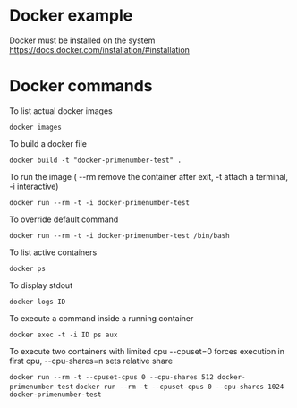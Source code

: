 # Docker example

Docker must be installed on the system https://docs.docker.com/installation/#installation

# Docker commands

To list actual docker images

```docker images```

To build a docker file

```docker build -t "docker-primenumber-test" .```

To run the image ( --rm remove the container after exit, -t attach a terminal, -i interactive)

```docker run --rm -t -i docker-primenumber-test```

To override default command

```docker run --rm -t -i docker-primenumber-test /bin/bash```

To list active containers

```docker ps```

To display stdout

```docker logs ID```

To execute a command inside a running container

```docker exec -t -i ID ps aux```

To execute two containers with limited cpu --cpuset=0 forces execution in first cpu, --cpu-shares=n sets relative share

```docker run --rm -t --cpuset-cpus 0 --cpu-shares 512 docker-primenumber-test```
```docker run --rm -t --cpuset-cpus 0 --cpu-shares 1024 docker-primenumber-test```

